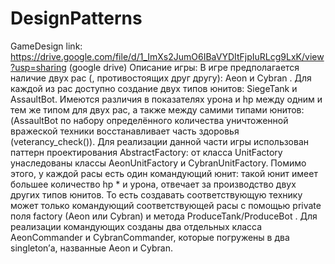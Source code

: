 # DesignPatterns
GameDesign link: https://drive.google.com/file/d/1_ImXs2JumO6IBaVYDItFjpIuRLcg9LxK/view?usp=sharing (google drive)
Описание игры: В игре предполагается наличие двух рас (, противостоящих друг другу): Aeon и Cybran . Для каждой из рас доступно создание двух типов юнитов: SiegeTank и AssaultBot. Имеются различия в показателях урона и hp между одним и тем же типом для двух рас, а также между самими типами юнитов: (AssaultBot по набору определённого количества уничтоженной вражеской техники восстанавливает часть здоровья (veterancy_check()). Для реализации данной части игры использован паттерн проектирования AbstractFactory: от класса UnitFactory унаследованы классы AeonUnitFactory и CybranUnitFactory. Помимо этого, у каждой расы есть один командующий юнит: такой юнит имеет большее количество hp * и урона,  отвечает за производство двух других типов юнитов. То есть создавать соответствующую технику может только командующий соответствующей расы с помощью private поля factory (Aeon или Cybran) и метода ProduceTank/ProduceBot . Для реализации командующих созданы два отдельных класса AeonCommander и CybranCommander, которые погружены в два singleton’а, названные Aeon и Cybran.
